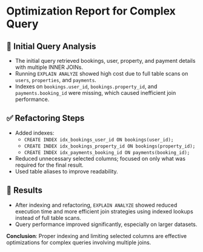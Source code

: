 # Optimization Report for Complex Query

## 📌 Initial Query Analysis

- The initial query retrieved bookings, user, property, and payment details with multiple INNER JOINs.
- Running `EXPLAIN ANALYZE` showed high cost due to full table scans on `users`, `properties`, and `payments`.
- Indexes on `bookings.user_id`, `bookings.property_id`, and `payments.booking_id` were missing, which caused inefficient join performance.

## ✅ Refactoring Steps

- Added indexes:
  - `CREATE INDEX idx_bookings_user_id ON bookings(user_id);`
  - `CREATE INDEX idx_bookings_property_id ON bookings(property_id);`
  - `CREATE INDEX idx_payments_booking_id ON payments(booking_id);`
- Reduced unnecessary selected columns; focused on only what was required for the final result.
- Used table aliases to improve readability.

## 🚀 Results

- After indexing and refactoring, `EXPLAIN ANALYZE` showed reduced execution time and more efficient join strategies using indexed lookups instead of full table scans.
- Query performance improved significantly, especially on larger datasets.

**Conclusion**: Proper indexing and limiting selected columns are effective optimizations for complex queries involving multiple joins.
